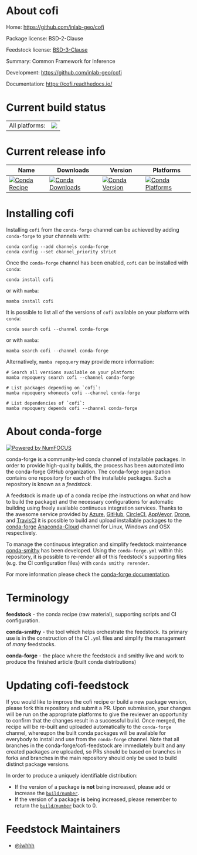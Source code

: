 About cofi
==========

Home: https://github.com/inlab-geo/cofi

Package license: BSD-2-Clause

Feedstock license: [BSD-3-Clause](https://github.com/conda-forge/cofi-feedstock/blob/main/LICENSE.txt)

Summary: Common Framework for Inference

Development: https://github.com/inlab-geo/cofi

Documentation: https://cofi.readthedocs.io/

Current build status
====================


<table><tr><td>All platforms:</td>
    <td>
      <a href="https://dev.azure.com/conda-forge/feedstock-builds/_build/latest?definitionId=18348&branchName=main">
        <img src="https://dev.azure.com/conda-forge/feedstock-builds/_apis/build/status/cofi-feedstock?branchName=main">
      </a>
    </td>
  </tr>
</table>

Current release info
====================

| Name | Downloads | Version | Platforms |
| --- | --- | --- | --- |
| [![Conda Recipe](https://img.shields.io/badge/recipe-cofi-green.svg)](https://anaconda.org/conda-forge/cofi) | [![Conda Downloads](https://img.shields.io/conda/dn/conda-forge/cofi.svg)](https://anaconda.org/conda-forge/cofi) | [![Conda Version](https://img.shields.io/conda/vn/conda-forge/cofi.svg)](https://anaconda.org/conda-forge/cofi) | [![Conda Platforms](https://img.shields.io/conda/pn/conda-forge/cofi.svg)](https://anaconda.org/conda-forge/cofi) |

Installing cofi
===============

Installing `cofi` from the `conda-forge` channel can be achieved by adding `conda-forge` to your channels with:

```
conda config --add channels conda-forge
conda config --set channel_priority strict
```

Once the `conda-forge` channel has been enabled, `cofi` can be installed with `conda`:

```
conda install cofi
```

or with `mamba`:

```
mamba install cofi
```

It is possible to list all of the versions of `cofi` available on your platform with `conda`:

```
conda search cofi --channel conda-forge
```

or with `mamba`:

```
mamba search cofi --channel conda-forge
```

Alternatively, `mamba repoquery` may provide more information:

```
# Search all versions available on your platform:
mamba repoquery search cofi --channel conda-forge

# List packages depending on `cofi`:
mamba repoquery whoneeds cofi --channel conda-forge

# List dependencies of `cofi`:
mamba repoquery depends cofi --channel conda-forge
```


About conda-forge
=================

[![Powered by
NumFOCUS](https://img.shields.io/badge/powered%20by-NumFOCUS-orange.svg?style=flat&colorA=E1523D&colorB=007D8A)](https://numfocus.org)

conda-forge is a community-led conda channel of installable packages.
In order to provide high-quality builds, the process has been automated into the
conda-forge GitHub organization. The conda-forge organization contains one repository
for each of the installable packages. Such a repository is known as a *feedstock*.

A feedstock is made up of a conda recipe (the instructions on what and how to build
the package) and the necessary configurations for automatic building using freely
available continuous integration services. Thanks to the awesome service provided by
[Azure](https://azure.microsoft.com/en-us/services/devops/), [GitHub](https://github.com/),
[CircleCI](https://circleci.com/), [AppVeyor](https://www.appveyor.com/),
[Drone](https://cloud.drone.io/welcome), and [TravisCI](https://travis-ci.com/)
it is possible to build and upload installable packages to the
[conda-forge](https://anaconda.org/conda-forge) [Anaconda-Cloud](https://anaconda.org/)
channel for Linux, Windows and OSX respectively.

To manage the continuous integration and simplify feedstock maintenance
[conda-smithy](https://github.com/conda-forge/conda-smithy) has been developed.
Using the ``conda-forge.yml`` within this repository, it is possible to re-render all of
this feedstock's supporting files (e.g. the CI configuration files) with ``conda smithy rerender``.

For more information please check the [conda-forge documentation](https://conda-forge.org/docs/).

Terminology
===========

**feedstock** - the conda recipe (raw material), supporting scripts and CI configuration.

**conda-smithy** - the tool which helps orchestrate the feedstock.
                   Its primary use is in the construction of the CI ``.yml`` files
                   and simplify the management of *many* feedstocks.

**conda-forge** - the place where the feedstock and smithy live and work to
                  produce the finished article (built conda distributions)


Updating cofi-feedstock
=======================

If you would like to improve the cofi recipe or build a new
package version, please fork this repository and submit a PR. Upon submission,
your changes will be run on the appropriate platforms to give the reviewer an
opportunity to confirm that the changes result in a successful build. Once
merged, the recipe will be re-built and uploaded automatically to the
`conda-forge` channel, whereupon the built conda packages will be available for
everybody to install and use from the `conda-forge` channel.
Note that all branches in the conda-forge/cofi-feedstock are
immediately built and any created packages are uploaded, so PRs should be based
on branches in forks and branches in the main repository should only be used to
build distinct package versions.

In order to produce a uniquely identifiable distribution:
 * If the version of a package **is not** being increased, please add or increase
   the [``build/number``](https://docs.conda.io/projects/conda-build/en/latest/resources/define-metadata.html#build-number-and-string).
 * If the version of a package **is** being increased, please remember to return
   the [``build/number``](https://docs.conda.io/projects/conda-build/en/latest/resources/define-metadata.html#build-number-and-string)
   back to 0.

Feedstock Maintainers
=====================

* [@jwhhh](https://github.com/jwhhh/)

